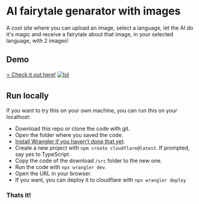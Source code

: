 # AI fairytale genarator with images
A cool site where you can upload an image, select a language, let the AI do it's magic and receive a fairytale about that image, in your selected language, with 2 images!

## Demo
[⭐ Check it out here!](https://fairytale.programordie.workers.dev/)
[![lol](demo.gif)](https://fairytale.programordie.workers.dev/)

## Run locally
If you want to try this on your own machine, you can run this on your localhost:
 - Download this repo or clone the code with git.
 - Open the folder where you saved the code.
 - [Install Wrangler if you haven't done that yet](https://developers.cloudflare.com/workers/wrangler/install-and-update/).
 - Create a new project with ``npm create cloudflare@latest``. If prompted, say yes to TypeScript.
 - Copy the code of the download ``/src`` folder to the new one.
 - Run the code with ``npx wrangler dev``.
 - Open the URL in your browser.
 - If you want, you can deploy it to cloudflare with ``npx wrangler deploy``

### Thats it!
